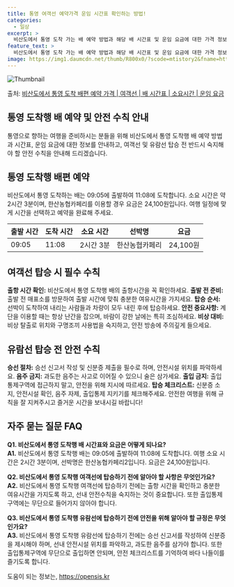 ```yaml
---
title: 통영 여객선 예약가격 운임 시간표 확인하는 방법!
categories:
  - 일상
excerpt: >
  비산도에서 통영 도착 가는 배 예약 방법과 해당 배 시간표 및 운임 요금에 대한 가격 정보를 안내 드리겠습니다. 안전하고 재밋는 통영 도착행 여행을 위해 아래 정보 참고하시기 바랍니다. 통영 도착행 배편 예약하기 👈 클릭비산도에서 통영 도착행 배 시간표출발 시간도착 시간소요 시간선박명요금09:0511:082시간 3분한산농협카페리24,100원통영 도착행 배편 예약하기 👈 클릭비산도에서 통영 도착행 여객선 탑승 시 이용수칙여객선 탑승 시 안전을 위한 중요한 수칙을 소개합니다. 1. 출항 시간 확인: 비산도에서 통영 도착행 배의 출항시간을 꼭 확인하세요. 2. 출발 전 준비: 미리 매표소를 방문하여 출발 시간에 맞춰 충분한 여유시간을 가지세요. 3. 탑승 순서: 선박이 도착하여 내리는 사람들과 차량이 모두 내..
feature_text: >
  비산도에서 통영 도착 가는 배 예약 방법과 해당 배 시간표 및 운임 요금에 대한 가격 정보를 안내 드리겠습니다. 안전하고 재밋는 통영 도착행 여행을 위해 아래 정보 참고하시기 바랍니다. 통영 도착행 배편 예약하기 👈 클릭비산도에서 통영 도착행 배 시간표출발 시간도착 시간소요 시간선박명요금09:0511:082시간 3분한산농협카페리24,100원통영 도착행 배편 예약하기 👈 클릭비산도에서 통영 도착행 여객선 탑승 시 이용수칙여객선 탑승 시 안전을 위한 중요한 수칙을 소개합니다. 1. 출항 시간 확인: 비산도에서 통영 도착행 배의 출항시간을 꼭 확인하세요. 2. 출발 전 준비: 미리 매표소를 방문하여 출발 시간에 맞춰 충분한 여유시간을 가지세요. 3. 탑승 순서: 선박이 도착하여 내리는 사람들과 차량이 모두 내..
image: https://img1.daumcdn.net/thumb/R800x0/?scode=mtistory2&fname=https%3A%2F%2Fblog.kakaocdn.net%2Fdn%2Fcq1qqh%2FbtsHBdRSoWh%2F0EbsMNBE6l7FN43khSdyXK%2Fimg.webp
---
```


![Thumbnail](https://img1.daumcdn.net/thumb/R800x0/?scode=mtistory2&fname=https%3A%2F%2Fblog.kakaocdn.net%2Fdn%2Fcq1qqh%2FbtsHBdRSoWh%2F0EbsMNBE6l7FN43khSdyXK%2Fimg.webp)

<p>출처: <a href="https://opensis.kr/entry/%EB%B9%84%EC%82%B0%EB%8F%84%EC%97%90%EC%84%9C-%ED%86%B5%EC%98%81-%EB%8F%84%EC%B0%A9-%EB%B0%B0%ED%8E%B8-%EC%98%88%EC%95%BD-%EA%B0%80%EA%B2%A9-%EC%97%AC%EA%B0%9D%EC%84%A0-%EB%B0%B0-%EC%8B%9C%EA%B0%84%ED%91%9C-%EC%86%8C%EC%9A%94%EC%8B%9C%EA%B0%84-%EC%9A%B4%EC%9E%84-%EC%9A%94%EA%B8%88" rel="dofollow">비산도에서 통영 도착 배편 예약 가격 | 여객선 | 배 시간표 | 소요시간 | 운임 요금</a> </p>

## 통영 도착행 배 예약 및 안전 수칙 안내

통영으로 향하는 여행을 준비하시는 분들을 위해 비산도에서 통영 도착행 배 예약 방법과 시간표, 운임 요금에 대한 정보를 안내하고, 여객선 및
유람선 탑승 전 반드시 숙지해야 할 안전 수칙을 안내해 드리겠습니다.

## 통영 도착행 배편 예약

비산도에서 통영 도착하는 배는 09:05에 출발하여 11:08에 도착합니다. 소요 시간은 약 2시간 3분이며, 한산농협카페리를 이용할 경우
요금은 24,100원입니다. 여행 일정에 맞게 시간을 선택하고 예약을 완료해 주세요.

**출발 시간** | **도착 시간** | **소요 시간** | **선박명** | **요금**  
---|---|---|---|---  
09:05 | 11:08 | 2시간 3분 | 한산농협카페리 | 24,100원  
  
## 여객선 탑승 시 필수 수칙

**출항 시간 확인:** 비산도에서 통영 도착행 배의 출항시간을 꼭 확인하세요. **출발 전 준비:** 출발 전 매표소를 방문하여 출발
시간에 맞춰 충분한 여유시간을 가지세요. **탑승 순서:** 선박이 도착하여 내리는 사람들과 차량이 모두 내린 후에 탑승하세요. **안전
중요사항:** 계단을 이용할 때는 항상 난간을 잡으며, 바람이 강한 날에는 특히 조심하세요. **비상 대비:** 비상 탈출로 위치와 구명조끼
사용법을 숙지하고, 안전 방송에 주의깊게 들으세요.

## 유람선 탑승 전 안전 수칙

**승선 절차:** 승선 신고서 작성 및 신분증 제출을 필수로 하며, 안전시설 위치를 파악하세요. **음주 금지:** 과도한 음주는 사고로
이어질 수 있으니 술은 삼가세요. **출입 금지:** 출입통제구역에 접근하지 말고, 안전을 위해 지시에 따르세요. **탑승 체크리스트:**
신분증 소지, 안전시설 확인, 음주 자제, 출입통제 지키기를 체크해주세요. 안전한 여행을 위해 규칙을 잘 지켜주시고 즐거운 시간을 보내시길
바랍니다!

## 자주 묻는 질문 FAQ

**Q1. 비산도에서 통영 도착행 배 시간표와 요금은 어떻게 되나요?**  
**A1.** 비산도에서 통영 도착행 배는 09:05에 출발하여 11:08에 도착합니다. 여행 소요 시간은 2시간 3분이며, 선박명은
한산농협카페리2입니다. 요금은 24,100원입니다.

**Q2. 비산도에서 통영 도착행 여객선에 탑승하기 전에 알아야 할 사항은 무엇인가요?**  
**A2.** 비산도에서 통영 도착행 여객선에 탑승하기 전에는 출항 시간을 확인하고 충분한 여유시간을 가지도록 하고, 선내 안전수칙을
숙지하는 것이 중요합니다. 또한 출입통제구역에는 무단으로 들어가지 않아야 합니다.

**Q3. 비산도에서 통영 도착행 유람선에 탑승하기 전에 안전을 위해 알아야 할 규정은 무엇인가요?**  
**A3.** 비산도에서 통영 도착행 유람선에 탑승하기 전에는 승선 신고서를 작성하여 신분증을 제시해야 하며, 선내 안전시설 위치를
파악하고, 과도한 음주를 삼가야 합니다. 또한 출입통제구역에 무단으로 출입하면 안되며, 안전 체크리스트를 기억하여 바다 나들이를 즐기도록
합니다.

 

도움이 되는 정보는, <a href="https://opensis.kr" rel="dofollow">https://opensis.kr</a>


